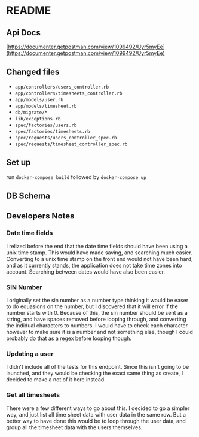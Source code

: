 # README

## Api Docs

[https://documenter.getpostman.com/view/1099492/Uyr5myEe](https://documenter.getpostman.com/view/1099492/Uyr5myEe)


## Changed files

* `app/controllers/users_controller.rb`
* `app/controllers/timesheets_controller.rb`
* `app/models/user.rb`
* `app/models/timesheet.rb`
* `db/migrate/*`
* `lib/exceptions.rb`
* `spec/factories/users.rb`
* `spec/factories/timesheets.rb`
* `spec/requests/users_controller_spec.rb`
* `spec/requests/timesheet_controller_spec.rb`

## Set up
run `docker-compose build` followed by `docker-compose up`
## DB Schema

## Developers Notes
### Date time fields
I relized before the end that the date time fields should have been using a unix time stamp. This would have made saving, and searching much easier. Converting to a unix time stamp on the front end would not have been hard, and as it currently stands, the application does not take time zones into account. Searching between dates would have also been easier.

### SIN Number
I originally set the sin number as a number type thinking it would be easer to do equasions on the number, but I discovered that it will error if the number starts with 0. Because of this, the sin number should be sent as a string, and have spaces removed before looping through, and converting the indidual characters to numbers. I would have to check each character however to make sure it is a number and not something else, though I could probably do that as a regex before looping though.

### Updating a user
I didn't include all of the tests for this endpoint. Since this isn't going to be launched, and they would be checking the exact same thing as create, I decided to make a not of it here instead.

### Get all timesheets
There were a few different ways to go about this. I decided to go a simpler way, and just list all time sheet data with user data in the same row. But a better way to have done this would be to loop through the user data, and group all the timesheet data with the users themselves.
